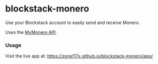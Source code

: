 # blockstack-monero

Use your Blockstack account to easily send and receive Monero.

Uses the [MyMonero API](https://github.com/mymonero/hosted-monero-api-spec/blob/e4632679d46d3b6e2b5446c65f55bdacefdadac6/mymonero_api.md).

### Usage

Visit the live app at: https://zone117x.github.io/blockstack-monero/app/
